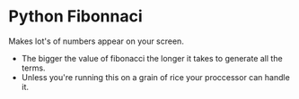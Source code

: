 # Python Fibonnaci

Makes lot's of numbers appear on your screen.
- The bigger the value of fibonacci the longer it takes to generate all the terms.
- Unless you're running this on a grain of rice your proccessor can handle it.

